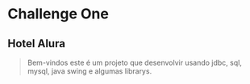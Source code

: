 # Challenge One

## Hotel Alura 
> Bem-vindos este é um projeto que desenvolvir usando jdbc, sql, mysql, java swing e algumas librarys.

